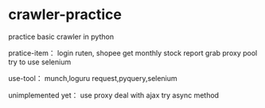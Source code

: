 # crawler-practice
practice basic crawler in python

pratice-item：
login ruten, shopee
get monthly stock report
grab proxy pool
try to use selenium

use-tool：
munch,loguru
request,pyquery,selenium

unimplemented yet：
use proxy
deal with ajax
try async method
